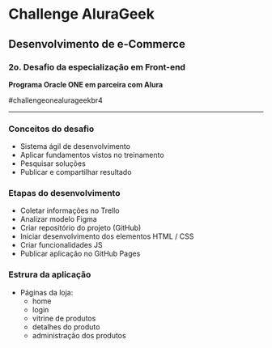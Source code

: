 # Challenge AluraGeek

## Desenvolvimento de e-Commerce
### 2o. Desafio da especialização em Front-end

**Programa Oracle ONE em parceira com Alura**

#challengeonealurageekbr4

---

### Conceitos do desafio

  - Sistema ágil de desenvolvimento
  - Aplicar fundamentos vistos no treinamento
  - Pesquisar soluções
  - Publicar e compartilhar resultado

### Etapas do desenvolvimento

  - Coletar informações no Trello
  - Analizar modelo Figma
  - Criar repositório do projeto (GitHub)
  - Iniciar desenvolvimento dos elementos HTML / CSS
  - Criar funcionalidades JS
  - Publicar aplicação no GitHub Pages


### Estrura da aplicação

  - Páginas da loja:
    - home
    - login
    - vitrine de produtos
    - detalhes do produto
    - administração dos produtos

### 

